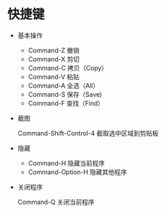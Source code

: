 # 快捷键

* 基本操作

  * Command-Z 撤销　
  * Command-X 剪切　　
  * Command-C 拷贝（Copy）　　
  * Command-V 粘贴　　
  * Command-A 全选（All）　　
  * Command-S 保存（Save)　　
  * Command-F 查找（Find）　

* 截图

  Command-Shift-Control-4 截取选中区域到剪贴板

* 隐藏

  * Command-H 隐藏当前程序
  * Command-Option-H 隐藏其他程序

* 关闭程序

  Command-Q 关闭当前程序

